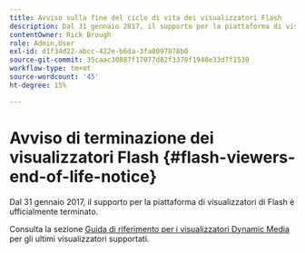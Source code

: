 ```yaml
---
title: Avviso sulla fine del ciclo di vita dei visualizzatori Flash
description: Dal 31 gennaio 2017, il supporto per la piattaforma di visualizzatori di Flash è ufficialmente terminato.
contentOwner: Rick Brough
role: Admin,User
exl-id: d1f34d22-abcc-422e-b6da-3fa8097078b0
source-git-commit: 35caac30887f17077d82f3370f1948e33d7f1530
workflow-type: tm+mt
source-wordcount: '45'
ht-degree: 15%

---
```


# Avviso di terminazione dei visualizzatori Flash {#flash-viewers-end-of-life-notice}

Dal 31 gennaio 2017, il supporto per la piattaforma di visualizzatori di Flash è ufficialmente terminato.

Consulta la sezione [Guida di riferimento per i visualizzatori Dynamic Media](https://experienceleague.adobe.com/docs/dynamic-media-developer-resources.html) per gli ultimi visualizzatori supportati.
